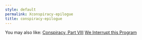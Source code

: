 ```yaml
---
style: default
permalink: Xconspiracy-epilogue
title: conspiracy-epilogue
---
```

You may also like:
[Conspiracy, Part VIII](http://scp-wiki.net/conspiracy-part-viii)
[We Interrupt this Program](http://scp-wiki.net/we-interrupt-this-program)